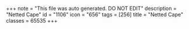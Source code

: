 +++
note = "This file was auto generated. DO NOT EDIT"
description = "Netted Cape"
id = "1106"
icon = "656"
tags = [256]
title = "Netted Cape"
classes = 65535
+++
